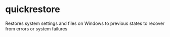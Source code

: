 # quickrestore
 Restores system settings and files on Windows to previous states to recover from errors or system failures
